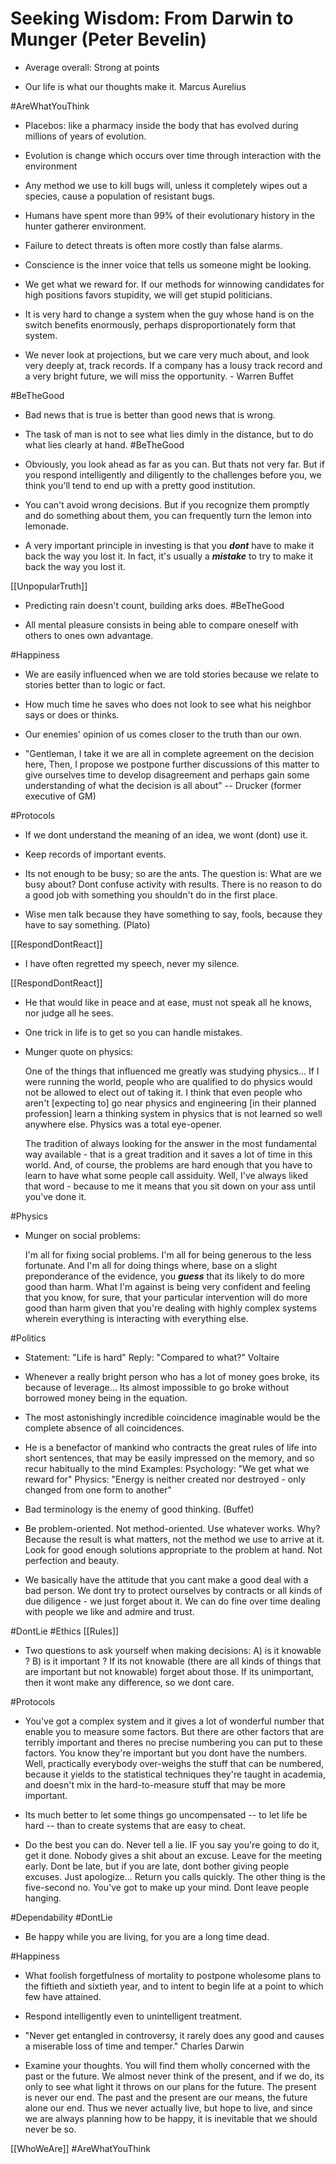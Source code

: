 # Seeking Wisdom: From Darwin to Munger  (Peter Bevelin)

- Average overall: Strong at points

- Our life is what our thoughts make it. Marcus Aurelius

#AreWhatYouThink

- Placebos: like a pharmacy inside the body that has evolved during millions of years of evolution.

- Evolution is change which occurs over time through interaction with the environment

- Any method we use to kill bugs will, unless it completely wipes out a species, cause a population of resistant bugs.

- Humans have spent more than 99% of their evolutionary history in the hunter gatherer environment.

- Failure to detect threats is often more costly than false alarms.

- Conscience is the inner voice that tells us someone might be looking.

- We get what we reward for.  If our methods for winnowing candidates for high positions favors stupidity, we will get stupid politicians.

- It is very hard to change a system when the guy whose hand is on the switch benefits enormously, perhaps disproportionately form that system.

- We never look at projections, but we care very much about, and look very deeply at, track records. If a company has a lousy track record and a very bright future, we will miss the opportunity. - Warren Buffet

#BeTheGood

- Bad news that is true is better than good news that is wrong.

- The task of man is not to see what lies dimly in the distance, but to do what lies clearly at hand. #BeTheGood

- Obviously, you look ahead as far as you can. But thats not very far. But if you respond intelligently and diligently to the challenges before you, we think you'll tend to end up with a pretty good institution.

- You can't avoid wrong decisions. But if you recognize them promptly and do something about them, you can frequently turn the lemon into lemonade.

- A very important principle in investing is that you **_dont_** have to make it back the way you lost it. In fact, it's usually a **_mistake_** to try to make it back the way you lost it.

[[UnpopularTruth]]

- Predicting rain doesn't count, building arks does. #BeTheGood

- All mental pleasure consists in being able to compare oneself with others to ones own advantage.

#Happiness

- We are easily influenced when we are told stories because we relate to stories better than to logic or fact.

- How much time he saves who does not look to see what his neighbor says or does or thinks.

- Our enemies' opinion of us comes closer to the truth than our own.

- "Gentleman, I take it we are all in complete agreement on the decision here, Then, I propose we postpone further discussions of this matter to give ourselves time to develop disagreement and perhaps gain some understanding of what the decision is all about" -- Drucker (former executive of GM)

#Protocols

- If we dont understand the meaning of an idea, we wont (dont) use it.

- Keep records of important events.

- Its not enough to be busy; so are the ants. The question is: What are we busy about? Dont confuse activity with results. There is no reason to do a good job with something you shouldn't do in the first place.

- Wise men talk because they have something to say, fools, because they have to say something. (Plato)

[[RespondDontReact]]

- I have often regretted my speech, never my silence.

[[RespondDontReact]]

- He that would like in peace and at ease, must not speak all he knows, nor judge all he sees.

- One trick in life is to get so you can handle mistakes.

- Munger quote on physics:

    One of the things that influenced me greatly was studying
    physics... If I were running the world, people who are qualified to do
    physics would not be allowed to elect out of taking it. I think that
    even people who aren't [expecting to] go near physics and engineering
    [in their planned profession] learn a thinking system in physics that
    is not learned so well anywhere else. Physics was a total eye-opener.

    The tradition of always looking for the answer in the most fundamental
    way available - that is a great tradition and it saves a lot of time
    in this world. And, of course, the problems are hard enough that you
    have to learn to have what some people call assiduity. Well, I've
    always liked that word - because to me it means that you sit down on
    your ass until you've done it.

#Physics

- Munger on social problems:

  I'm all for fixing social problems. I'm all for being generous to
  the less fortunate. And I'm all for doing things where, base on a
  slight preponderance of the evidence, you **_guess_** that its
  likely to do more good than harm. What I'm against is being very
  confident and feeling that you know, for sure, that your particular
  intervention will do more good than harm given that you're dealing
  with highly complex systems wherein everything is interacting with
  everything else.

#Politics

- Statement: "Life is hard" Reply: "Compared to what?" Voltaire

- Whenever a really bright person who has a lot of money goes broke, its because of leverage... Its almost impossible to go broke without borrowed money being in the equation.

- The most astonishingly incredible coincidence imaginable would be the complete absence of all coincidences.

- He is a benefactor of mankind who contracts the great rules of life into short sentences, that may be easily impressed on the memory, and so recur habitually to the mind
  Examples: Psychology: "We get what we reward for"
  	    Physics:    "Energy is neither created nor destroyed - only changed from one form to another"

- Bad terminology is the enemy of good thinking. (Buffet)

- Be problem-oriented. Not method-oriented. Use whatever works.  Why? Because the result is what matters, not the method we use to arrive at it. Look for good enough solutions appropriate to the problem at hand. Not perfection and beauty.

- We basically have the attitude that you cant make a good deal with a bad person. We dont try to protect ourselves by contracts or all kinds of due diligence - we just forget about it. We can do fine over time dealing with people we like and admire and trust.

#DontLie #Ethics [[Rules]]

- Two questions to ask yourself when making decisions:
  A) is it knowable ? B) is it important ? 
  If its not knowable (there are all kinds of things that are important but not knowable) forget about those.
  If its unimportant, then it wont make any difference, so we dont care.

#Protocols

- You've got a complex system and it gives a lot of wonderful number that enable you to measure some factors. But there are other factors that are terribly important and theres no precise numbering you can put to these factors. You know they're important but you dont have the numbers. Well, practically everybody over-weighs the stuff that can be numbered, because it yields to the statistical techniques they're taught in academia, and doesn't mix in the hard-to-measure stuff that may be more important.

- Its much better to let some things go uncompensated -- to let life be hard -- than to create systems that are easy to cheat.

- Do the best you can do. Never tell a lie. IF you say you're going to do it, get it done. Nobody gives a shit about an excuse. Leave for the meeting early. Dont be late, but if you are late, dont bother giving people excuses. Just apologize... Return you calls quickly. The other thing is the five-second no. You've got to make up your mind. Dont leave people hanging.

#Dependability #DontLie

- Be happy while you are living, for you are a long time dead.

#Happiness

- What foolish forgetfulness of mortality to postpone wholesome plans to the fiftieth and sixtieth year, and to intent to begin life at a point to which few have attained.

- Respond intelligently even to unintelligent treatment.

- "Never get entangled in controversy, it rarely does any good and causes a miserable loss of time and temper." Charles Darwin

- Examine your thoughts. You will find them wholly concerned with the past or the future. We almost never think of the present, and if we do, its only to see what light it throws on our plans for the future. The present is never our end. The past and the present are our means, the future alone our end. Thus we never actually live, but hope to live, and since we are always planning how to be happy, it is inevitable that we should never be so.

[[WhoWeAre]] #AreWhatYouThink
